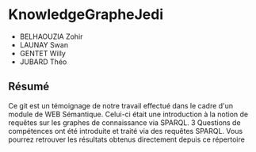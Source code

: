 # KnowledgeGrapheJedi
- BELHAOUZIA Zohir
- LAUNAY Swan
- GENTET Willy
- JUBARD Théo

## Résumé

Ce git est un témoignage de notre travail effectué dans le cadre d'un module de WEB Sémantique.
Celui-ci était une introduction à la notion de requêtes sur les graphes de connaissance via SPARQL.
3 Questions de compétences ont été introduite et traité via des requêtes SPARQL.
Vous pourrez retrouver les résultats obtenus directement depuis ce répertoire
